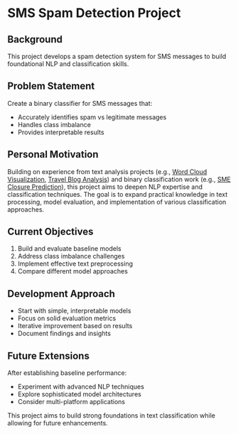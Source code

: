 # SMS Spam Detection Project

## Background
This project develops a spam detection system for SMS messages to build foundational NLP and classification skills.

## Problem Statement
Create a binary classifier for SMS messages that:
- Accurately identifies spam vs legitimate messages
- Handles class imbalance
- Provides interpretable results

## Personal Motivation
Building on experience from text analysis projects (e.g., [Word Cloud Visualization](https://nayeonkwonds.medium.com/deep-dive-into-word-cloud-creation-c2fc7fc09c12), [Travel Blog Analysis](https://nayeonkwonds.medium.com/web-scraping-and-text-analysis-of-travel-trends-on-blogs-e83a453d34ed)) and binary classification work (e.g., [SME Closure Prediction](https://github.com/KwonNayeon/numble)), this project aims to deepen NLP expertise and classification techniques. The goal is to expand practical knowledge in text processing, model evaluation, and implementation of various classification approaches.

## Current Objectives
1. Build and evaluate baseline models
2. Address class imbalance challenges
3. Implement effective text preprocessing
4. Compare different model approaches

## Development Approach
- Start with simple, interpretable models
- Focus on solid evaluation metrics
- Iterative improvement based on results
- Document findings and insights

## Future Extensions
After establishing baseline performance:
- Experiment with advanced NLP techniques
- Explore sophisticated model architectures
- Consider multi-platform applications

This project aims to build strong foundations in text classification while allowing for future enhancements.
